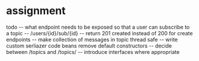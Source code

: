 # assignment

todo
-- what endpoint needs to be exposed so that a user can subscribe to a topic
-- /users/{id}/sub/{id}
-- return 201 created instead of 200 for create endpoints
-- make collection of messages in topic thread safe
-- write custom serliazer code beans remove default constructors
-- decide between /topics and /topics/
-- introduce interfaces where appropriate



